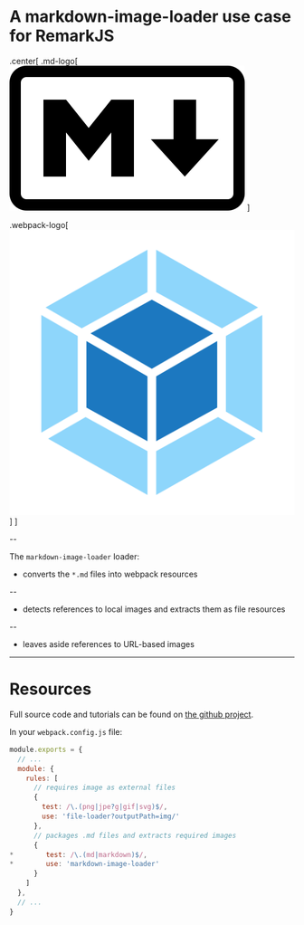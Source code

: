 # A markdown-image-loader use case for RemarkJS


.center[
.md-logo[
![](img/markdown-logo.svg)
]

.webpack-logo[
![](img/webpack-logo.svg)
]
]

--

The `markdown-image-loader` loader:

* converts the `*.md` files into webpack resources

--

* detects references to local images and extracts them as file resources

--

* leaves aside references to URL-based images

---

# Resources

Full source code and tutorials can be found on [the github project](https://github.com/lucsorel/markdown-image-loader).

In your `webpack.config.js` file:

```js
module.exports = {
  // ...
  module: {
    rules: [
      // requires image as external files
      {
        test: /\.(png|jpe?g|gif|svg)$/,
        use: 'file-loader?outputPath=img/'
      },
      // packages .md files and extracts required images
      {
*        test: /\.(md|markdown)$/,
*        use: 'markdown-image-loader'
      }
    ]
  },
  // ...
}
```
